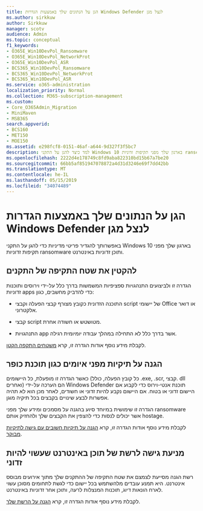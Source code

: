 ```yaml
---
title: הגן על הנתונים שלך באמצעות הגדרות Windows Defender לנצל מגן
ms.author: sirkkuw
author: Sirkkuw
manager: scotv
audience: Admin
ms.topic: conceptual
f1_keywords:
- O365E_Win10DevPol_Ransomware
- O365E_Win10DevPol_NetworkProt
- O365E_Win10DevPol_ASR
- BCS365_Win10DevPol_Ransomware
- BCS365_Win10DevPol_NetworkProt
- BCS365_Win10DevPol_ASR
ms.service: o365-administration
localization_priority: Normal
ms.collection: M365-subscription-management
ms.custom:
- Core_O365Admin_Migration
- MiniMaven
- MSB365
search.appverid:
- BCS160
- MET150
- MOE150
ms.assetid: e298fcf8-0151-46af-a644-9d327f3f5bc7
description: למד כיצד להגן על התקני Windows 10 בארגון שלך מפני תקיפות זדוניות ransomware ותוכן זדוניות באינטרנט.
ms.openlocfilehash: 2222d4e178749c8fd9aba822310bd15b67a7be20
ms.sourcegitcommit: 66bb5af851947078872a4d31d3246e69f7dd42bb
ms.translationtype: MT
ms.contentlocale: he-IL
ms.lasthandoff: 05/15/2019
ms.locfileid: "34074489"
---
```

# <a name="protect-your-data-with-windows-defender-exploit-guard-settings"></a>הגן על הנתונים שלך באמצעות הגדרות Windows Defender לנצל מגן

באפשרותך להגדיר פריטי מדיניות כדי להגן על התקני Windows 10 בארגון שלך מפני תקיפות זדוניות ransomware ותוכן זדוניות באינטרנט.
  
## <a name="reduce-the-attack-surface-of-devices"></a>להקטין את שטח התקיפה של התקנים

הגדרה זו ולביצועים התנהגויות ספציפיות המשמשות בדרך כלל על-ידי וירוסים ותוכנות זדוניות apps כדי להדביק מחשבים, כגון:
  
- התוכנה הזדונית כקובץ מצורף קבצי הפעלה וקבצי script של יישומי Office או דואר אלקטרוני.
    
- קבצי script מטושטש או חשודה אחרת.
    
- התנהגויות app אשר בדרך כלל לא התחילה במהלך עבודה יומיומית רגילה.
    
לקבלת מידע נוסף אודות הגדרה זו, קרא [משטחים התקפה הקטן](https://go.microsoft.com/fwlink/?linkid=870417).
  
## <a name="protect-folders-from-threats-such-as-ransomware"></a>הגנה על תיקיות מפני איומים כגון תוכנת כופר

כאשר הגדרה זו מופעלת, כל היישומים (כל קובץ הפעלה, כולל .exe, .scr, קבצי. dll ואחרים) הם הערכה על-ידי Windows Defender תוכנת אנטי-וירוס כדי לקבוע אם היישום זדוני או בטוח. אם היישום נקבע להיות זדוני או חשודים, לאחר מכן הוא לא תהיה אפשרות לבצע שינויים בקבצים בכל תיקיה מוגן.
  
הגדרה זו שימושית במיוחד סיוע בהגנה על מסמכים ומידע שלך מפני ransomware אשר יכולים לנסות כדי להצפין את הקבצים שלך ולהחזיק אותם hostage.
  
לקבלת מידע נוסף אודות הגדרה זו, קרא [הגנה על תיקיות חשובים עם גישה לתיקיות מבוקר](https://go.microsoft.com/fwlink/?linkid=870418).
  
## <a name="prevent-network-access-to-potentially-malicious-content-on-the-internet"></a>מניעת גישה לרשת של תוכן באינטרנט שעשוי להיות זדוני

רשת הגנה מסייעת לצמצם את שטח התקיפה של ההתקנים שלך מתוך אירועים מבוסס אינטרנט. היא תמנע עובדים מלהשתמש בכל יישום כדי לגשת לתחומים מסוכן עשוי לארח הונאות דיוג, תוכנות המנצלות לרעה, ותוכן אחר זדוניות באינטרנט.
  
לקבלת מידע נוסף אודות הגדרה זו, קרא [הגנה על הרשת שלך](https://go.microsoft.com/fwlink/?linkid=870419).
  

